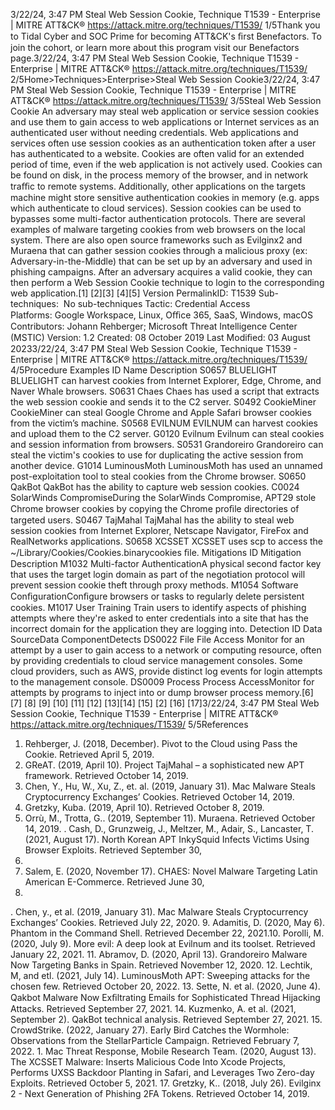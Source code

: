 3/22/24, 3:47 PM Steal Web Session Cookie, Technique T1539 - Enterprise | MITRE ATT&CK®
https://attack.mitre.org/techniques/T1539/ 1/5Thank you to Tidal Cyber and SOC Prime for becoming ATT&CK's ﬁrst Benefactors. To join the cohort, or learn more about this program visit our
Benefactors page.3/22/24, 3:47 PM Steal Web Session Cookie, Technique T1539 - Enterprise | MITRE ATT&CK®
https://attack.mitre.org/techniques/T1539/ 2/5Home>Techniques>Enterprise>Steal Web Session Cookie3/22/24, 3:47 PM Steal Web Session Cookie, Technique T1539 - Enterprise | MITRE ATT&CK®
https://attack.mitre.org/techniques/T1539/ 3/5Steal Web Session Cookie
An adversary may steal web application or service session cookies and use them to gain access to web applications or Internet services as
an authenticated user without needing credentials. Web applications and services often use session cookies as an authentication token after
a user has authenticated to a website.
Cookies are often valid for an extended period of time, even if the web application is not actively used. Cookies can be found on disk, in the
process memory of the browser, and in network traﬃc to remote systems. Additionally, other applications on the targets machine might store
sensitive authentication cookies in memory (e.g. apps which authenticate to cloud services). Session cookies can be used to bypasses some
multi-factor authentication protocols.
There are several examples of malware targeting cookies from web browsers on the local system. There are also open source
frameworks such as Evilginx2 and Muraena that can gather session cookies through a malicious proxy (ex: Adversary-in-the-Middle) that
can be set up by an adversary and used in phishing campaigns.
After an adversary acquires a valid cookie, they can then perform a Web Session Cookie technique to login to the corresponding web
application.[1]
[2][3]
[4][5]
Version PermalinkID: T1539
Sub-techniques:  No sub-techniques
 
Tactic: Credential Access
 
Platforms: Google Workspace, Linux, Oﬃce 365, SaaS, Windows, macOS
Contributors: Johann Rehberger; Microsoft Threat Intelligence Center (MSTIC)
Version: 1.2
Created: 08 October 2019
Last Modiﬁed: 03 August 20233/22/24, 3:47 PM Steal Web Session Cookie, Technique T1539 - Enterprise | MITRE ATT&CK®
https://attack.mitre.org/techniques/T1539/ 4/5Procedure Examples
ID Name Description
S0657 BLUELIGHT BLUELIGHT can harvest cookies from Internet Explorer, Edge, Chrome, and Naver Whale browsers.
S0631 Chaes Chaes has used a script that extracts the web session cookie and sends it to the C2 server.
S0492 CookieMiner CookieMiner can steal Google Chrome and Apple Safari browser cookies from the victim’s machine.
S0568 EVILNUM EVILNUM can harvest cookies and upload them to the C2 server.
G0120 Evilnum Evilnum can steal cookies and session information from browsers.
S0531 Grandoreiro Grandoreiro can steal the victim's cookies to use for duplicating the active session from another
device.
G1014 LuminousMoth LuminousMoth has used an unnamed post-exploitation tool to steal cookies from the Chrome
browser.
S0650 QakBot QakBot has the ability to capture web session cookies.
C0024 SolarWinds
CompromiseDuring the SolarWinds Compromise, APT29 stole Chrome browser cookies by copying the Chrome
proﬁle directories of targeted users.
S0467 TajMahal TajMahal has the ability to steal web session cookies from Internet Explorer, Netscape Navigator,
FireFox and RealNetworks applications.
S0658 XCSSET XCSSET uses scp to access the ~/Library/Cookies/Cookies.binarycookies ﬁle.
Mitigations
ID Mitigation Description
M1032 Multi-factor
AuthenticationA physical second factor key that uses the target login domain as part of the negotiation protocol will
prevent session cookie theft through proxy methods.
M1054 Software
ConﬁgurationConﬁgure browsers or tasks to regularly delete persistent cookies.
M1017 User Training Train users to identify aspects of phishing attempts where they're asked to enter credentials into a
site that has the incorrect domain for the application they are logging into.
Detection
ID Data SourceData ComponentDetects
DS0022 File File Access Monitor for an attempt by a user to gain access to a network or computing resource, often by
providing credentials to cloud service management consoles. Some cloud providers, such as
AWS, provide distinct log events for login attempts to the management console.
DS0009 Process Process
AccessMonitor for attempts by programs to inject into or dump browser process memory.[6]
[7]
[8]
[9]
[10]
[11]
[12]
[13][14]
[15]
[2]
[16]
[17]3/22/24, 3:47 PM Steal Web Session Cookie, Technique T1539 - Enterprise | MITRE ATT&CK®
https://attack.mitre.org/techniques/T1539/ 5/5References
1. Rehberger, J. (2018, December). Pivot to the Cloud using Pass
the Cookie. Retrieved April 5, 2019.
2. GReAT. (2019, April 10). Project TajMahal – a sophisticated
new APT framework. Retrieved October 14, 2019.
3. Chen, Y., Hu, W., Xu, Z., et. al. (2019, January 31). Mac
Malware Steals Cryptocurrency Exchanges’ Cookies. Retrieved
October 14, 2019.
4. Gretzky, Kuba. (2019, April 10). Retrieved October 8, 2019.
5. Orrù, M., Trotta, G.. (2019, September 11). Muraena. Retrieved
October 14, 2019.
 . Cash, D., Grunzweig, J., Meltzer, M., Adair, S., Lancaster, T.
(2021, August 17). North Korean APT InkySquid Infects
Victims Using Browser Exploits. Retrieved September 30,
2021.
7. Salem, E. (2020, November 17). CHAES: Novel Malware
Targeting Latin American E-Commerce. Retrieved June 30,
2021.
 . Chen, y., et al. (2019, January 31). Mac Malware Steals
Cryptocurrency Exchanges’ Cookies. Retrieved July 22, 2020.
9. Adamitis, D. (2020, May 6). Phantom in the Command Shell.
Retrieved December 22, 2021.10. Porolli, M. (2020, July 9). More evil: A deep look at Evilnum
and its toolset. Retrieved January 22, 2021.
11. Abramov, D. (2020, April 13). Grandoreiro Malware Now
Targeting Banks in Spain. Retrieved November 12, 2020.
12. Lechtik, M, and etl. (2021, July 14). LuminousMoth APT:
Sweeping attacks for the chosen few. Retrieved October 20,
2022.
13. Sette, N. et al. (2020, June 4). Qakbot Malware Now
Exﬁltrating Emails for Sophisticated Thread Hijacking Attacks.
Retrieved September 27, 2021.
14. Kuzmenko, A. et al. (2021, September 2). QakBot technical
analysis. Retrieved September 27, 2021.
15. CrowdStrike. (2022, January 27). Early Bird Catches the
Wormhole: Observations from the StellarParticle Campaign.
Retrieved February 7, 2022.
1 . Mac Threat Response, Mobile Research Team. (2020, August
13). The XCSSET Malware: Inserts Malicious Code Into Xcode
Projects, Performs UXSS Backdoor Planting in Safari, and
Leverages Two Zero-day Exploits. Retrieved October 5, 2021.
17. Gretzky, K.. (2018, July 26). Evilginx 2 - Next Generation of
Phishing 2FA Tokens. Retrieved October 14, 2019.